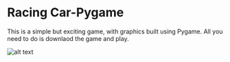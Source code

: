# Racing Car-Pygame
This is a simple but exciting game, with graphics built using Pygame. All you need to do is downlaod the game and play.


![alt text](https://www.extremetech.com/wp-content/uploads/2019/07/Season-5-Berlin-racing.jpg)
